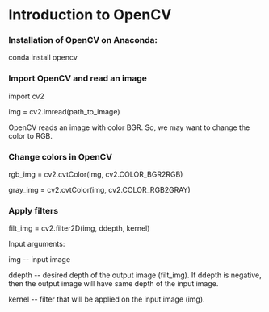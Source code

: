 # Introduction to OpenCV

### Installation of OpenCV on Anaconda:
conda install opencv

### Import OpenCV and read an image
import cv2

img = cv2.imread(path_to_image)

OpenCV reads an image with color BGR. So, we may want to change the color to RGB.


### Change colors in OpenCV
rgb_img = cv2.cvtColor(img, cv2.COLOR_BGR2RGB)

gray_img = cv2.cvtColor(img, cv2.COLOR_RGB2GRAY)


### Apply filters
filt_img = cv2.filter2D(img, ddepth, kernel)

Input arguments:

img -- input image

ddepth -- desired depth of the output image (filt_img). If ddepth is negative, then the output image will have same depth of the input image.

kernel -- filter that will be applied on the input image (img).

